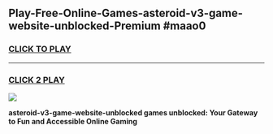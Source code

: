 
## Play-Free-Online-Games-asteroid-v3-game-website-unblocked-Premium #maao0
<h3>
<a href="https://premium.freeplayer.one?title=asteroid-v3-game-website-unblocked&ref=8M">CLICK TO PLAY</a></h3>
<hr>

<h3>
<a href="https://premium.freeplayer.one?title=asteroid-v3-game-website-unblocked&ref=8M">CLICK 2 PLAY</a>
  
</h3>

<a href="https://premium.freeplayer.one?title=asteroid-v3-game-website-unblocked&ref=8M"><img src="https://clearcache.store/games.png"></a>


**asteroid-v3-game-website-unblocked games unblocked: Your Gateway to Fun and Accessible Online Gaming**
